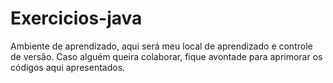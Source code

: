 # Exercicios-java
Ambiente de aprendizado, aqui será meu local de aprendizado e controle de versão. Caso alguém queira colaborar, fique avontade para aprimorar os códigos aqui apresentados.

